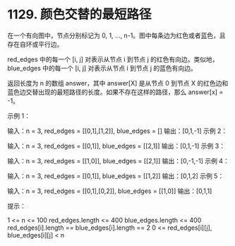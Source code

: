 # 1129. 颜色交替的最短路径

在一个有向图中，节点分别标记为 0, 1, ..., n-1。图中每条边为红色或者蓝色，且存在自环或平行边。

red_edges 中的每一个 [i, j] 对表示从节点 i 到节点 j 的红色有向边。类似地，blue_edges 中的每一个 [i, j] 对表示从节点 i 到节点 j 的蓝色有向边。

返回长度为 n 的数组 answer，其中 answer[X] 是从节点 0 到节点 X 的红色边和蓝色边交替出现的最短路径的长度。如果不存在这样的路径，那么 answer[x] = -1。

 

示例 1：

输入：n = 3, red_edges = [[0,1],[1,2]], blue_edges = []
输出：[0,1,-1]
示例 2：

输入：n = 3, red_edges = [[0,1]], blue_edges = [[2,1]]
输出：[0,1,-1]
示例 3：

输入：n = 3, red_edges = [[1,0]], blue_edges = [[2,1]]
输出：[0,-1,-1]
示例 4：

输入：n = 3, red_edges = [[0,1]], blue_edges = [[1,2]]
输出：[0,1,2]
示例 5：

输入：n = 3, red_edges = [[0,1],[0,2]], blue_edges = [[1,0]]
输出：[0,1,1]
 

提示：

1 <= n <= 100
red_edges.length <= 400
blue_edges.length <= 400
red_edges[i].length == blue_edges[i].length == 2
0 <= red_edges[i][j], blue_edges[i][j] < n